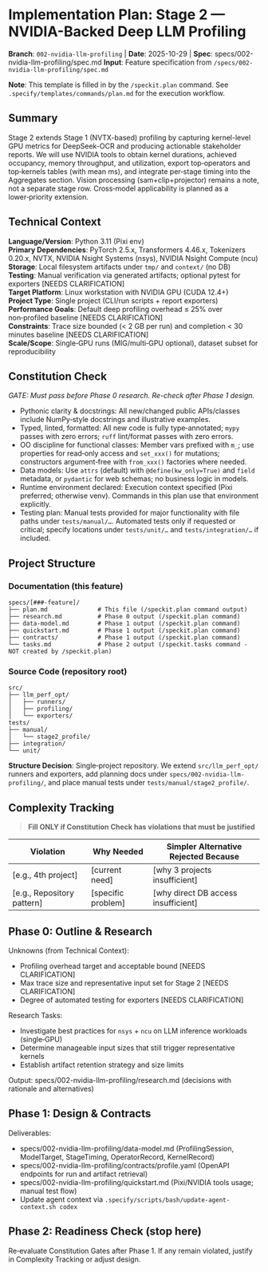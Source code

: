 # Implementation Plan: Stage 2 — NVIDIA-Backed Deep LLM Profiling

**Branch**: `002-nvidia-llm-profiling` | **Date**: 2025-10-29 | **Spec**: specs/002-nvidia-llm-profiling/spec.md
**Input**: Feature specification from `/specs/002-nvidia-llm-profiling/spec.md`

**Note**: This template is filled in by the `/speckit.plan` command. See `.specify/templates/commands/plan.md` for the execution workflow.

## Summary

Stage 2 extends Stage 1 (NVTX-based) profiling by capturing kernel-level GPU metrics for DeepSeek-OCR and producing actionable stakeholder reports. We will use NVIDIA tools to obtain kernel durations, achieved occupancy, memory throughput, and utilization, export top‑operators and top‑kernels tables (with mean ms), and integrate per‑stage timing into the Aggregates section. Vision processing (sam+clip+projector) remains a note, not a separate stage row. Cross‑model applicability is planned as a lower‑priority extension.

## Technical Context

<!--
  ACTION REQUIRED: Replace the content in this section with the technical details
  for the project. The structure here is presented in advisory capacity to guide
  the iteration process.
-->

**Language/Version**: Python 3.11 (Pixi env)  
**Primary Dependencies**: PyTorch 2.5.x, Transformers 4.46.x, Tokenizers 0.20.x, NVTX, NVIDIA Nsight Systems (nsys), NVIDIA Nsight Compute (ncu)  
**Storage**: Local filesystem artifacts under `tmp/` and `context/` (no DB)  
**Testing**: Manual verification via generated artifacts; optional pytest for exporters [NEEDS CLARIFICATION]  
**Target Platform**: Linux workstation with NVIDIA GPU (CUDA 12.4+)  
**Project Type**: Single project (CLI/run scripts + report exporters)  
**Performance Goals**: Default deep profiling overhead ≤ 25% over non‑profiled baseline [NEEDS CLARIFICATION]  
**Constraints**: Trace size bounded (< 2 GB per run) and completion < 30 minutes baseline [NEEDS CLARIFICATION]  
**Scale/Scope**: Single‑GPU runs (MIG/multi‑GPU optional), dataset subset for reproducibility

## Constitution Check

*GATE: Must pass before Phase 0 research. Re-check after Phase 1 design.*

- Pythonic clarity & docstrings: All new/changed public APIs/classes include
  NumPy‑style docstrings and illustrative examples.
- Typed, linted, formatted: All new code is fully type‑annotated; `mypy` passes
  with zero errors; `ruff` lint/format passes with zero errors.
- OO discipline for functional classes: Member vars prefixed with `m_`; use
  properties for read‑only access and `set_xxx()` for mutations; constructors
  argument‑free with `from_xxx()` factories where needed.
- Data models: Use `attrs` (default) with `@define(kw_only=True)` and `field`
  metadata, or `pydantic` for web schemas; no business logic in models.
- Runtime environment declared: Execution context specified (Pixi preferred;
  otherwise venv). Commands in this plan use that environment explicitly.
- Testing plan: Manual tests provided for major functionality with file paths
  under `tests/manual/…`. Automated tests only if requested or critical; specify
  locations under `tests/unit/…` and `tests/integration/…` if included.

## Project Structure

### Documentation (this feature)

```text
specs/[###-feature]/
├── plan.md              # This file (/speckit.plan command output)
├── research.md          # Phase 0 output (/speckit.plan command)
├── data-model.md        # Phase 1 output (/speckit.plan command)
├── quickstart.md        # Phase 1 output (/speckit.plan command)
├── contracts/           # Phase 1 output (/speckit.plan command)
└── tasks.md             # Phase 2 output (/speckit.tasks command - NOT created by /speckit.plan)
```

### Source Code (repository root)
<!--
  ACTION REQUIRED: Replace the placeholder tree below with the concrete layout
  for this feature. Delete unused options and expand the chosen structure with
  real paths (e.g., apps/admin, packages/something). The delivered plan must
  not include Option labels.
-->

```text
src/
├── llm_perf_opt/
│   ├── runners/
│   ├── profiling/
│   └── exporters/
tests/
├── manual/
│   └── stage2_profile/
├── integration/
└── unit/
```

**Structure Decision**: Single‑project repository. We extend `src/llm_perf_opt/` runners and exporters, add planning docs under `specs/002-nvidia-llm-profiling/`, and place manual tests under `tests/manual/stage2_profile/`.

## Complexity Tracking

> **Fill ONLY if Constitution Check has violations that must be justified**

| Violation | Why Needed | Simpler Alternative Rejected Because |
|-----------|------------|-------------------------------------|
| [e.g., 4th project] | [current need] | [why 3 projects insufficient] |
| [e.g., Repository pattern] | [specific problem] | [why direct DB access insufficient] |
 
## Phase 0: Outline & Research

Unknowns (from Technical Context):
- Profiling overhead target and acceptable bound [NEEDS CLARIFICATION]
- Max trace size and representative input set for Stage 2 [NEEDS CLARIFICATION]
- Degree of automated testing for exporters [NEEDS CLARIFICATION]

Research Tasks:
- Investigate best practices for `nsys` + `ncu` on LLM inference workloads (single‑GPU)
- Determine manageable input sizes that still trigger representative kernels
- Establish artifact retention strategy and size limits

Output: specs/002-nvidia-llm-profiling/research.md (decisions with rationale and alternatives)

## Phase 1: Design & Contracts

Deliverables:
- specs/002-nvidia-llm-profiling/data-model.md (ProfilingSession, ModelTarget, StageTiming, OperatorRecord, KernelRecord)
- specs/002-nvidia-llm-profiling/contracts/profile.yaml (OpenAPI endpoints for run and artifact retrieval)
- specs/002-nvidia-llm-profiling/quickstart.md (Pixi/NVIDIA tools usage; manual test flow)
- Update agent context via `.specify/scripts/bash/update-agent-context.sh codex`

## Phase 2: Readiness Check (stop here)

Re‑evaluate Constitution Gates after Phase 1. If any remain violated, justify in Complexity Tracking or adjust design.
